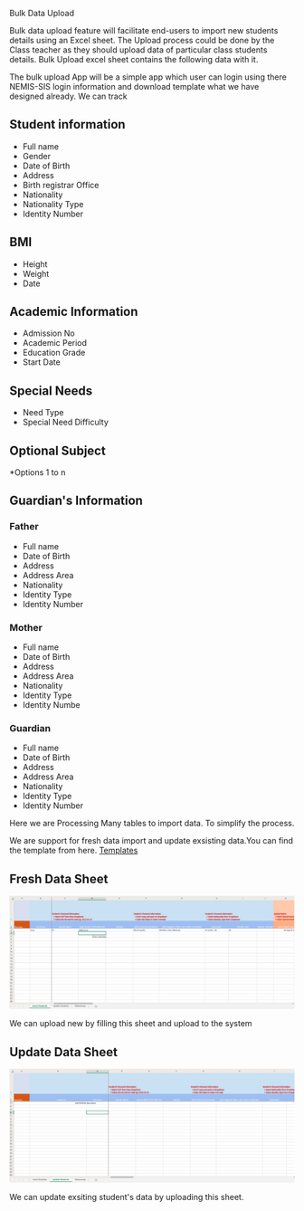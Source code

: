 Bulk Data Upload

Bulk data upload feature will facilitate end-users to import new students details using an Excel sheet. The Upload process could be done by the Class teacher as they should upload data of particular class students details. Bulk Upload excel sheet contains the following data with it.

The bulk upload App will be a simple app which user can login using there NEMIS-SIS login information and download template what we have designed already.  We can track 

## Student information
 
  * Full name
  * Gender
  * Date of Birth
  * Address 
  * Birth registrar Office
  * Nationality
  * Nationality Type
  * Identity  Number
## BMI

  * Height
  * Weight
  * Date
  
## Academic Information
 
 * Admission No
 * Academic Period
 * Education Grade
 * Start Date

## Special Needs
 
 * Need Type
 * Special Need Difficulty

## Optional Subject
  
  *Options 1 to n

## Guardian's Information

### Father
  * Full name
  * Date of Birth
  * Address
  * Address Area
  * Nationality
  * Identity Type
  * Identity Number

### Mother

  * Full name
  * Date of Birth
  * Address
  * Address Area
  * Nationality
  * Identity Type
  * Identity Numbe
  
### Guardian
  
  * Full name
  * Date of Birth
  * Address
  * Address Area
  * Nationality
  * Identity Type
  * Identity Number


Here we are Processing Many tables to import data. To simplify the process.


We are support for fresh data import and update exsisting data.You can find the template from here. [Templates](https://onedrive.live.com/download?resid=367F7CD71188D7DA%211012&authkey=%21AL4A-jLv8V-fhEI&em=2&wdAllowInteractivity=False&wdHideGridlines=True&wdHideHeaders=True&wdDownloadButton=True&wdInConfigurator=True)


## Fresh Data Sheet
![Fresh Data Sheet](images/sheet_2.png)

We can upload new by filling this sheet and upload to the system

## Update Data Sheet
![Update Data Sheet](images/sheet_1.png)

We can update exsiting student's data by uploading this sheet.


